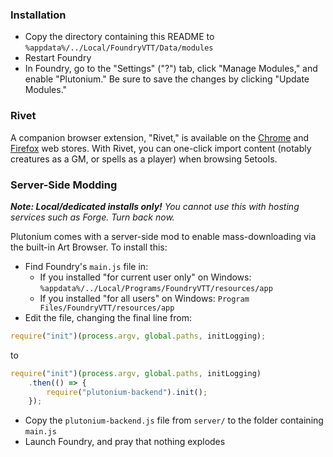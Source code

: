 ### Installation

- Copy the directory containing this README to `%appdata%/../Local/FoundryVTT/Data/modules`
- Restart Foundry
- In Foundry, go to the "Settings" ("?") tab, click "Manage Modules," and enable "Plutonium." Be sure to save the changes by clicking "Update Modules."

### Rivet

A companion browser extension, "Rivet," is available on the [Chrome](https://chrome.google.com/webstore/detail/rivet/igmilfmbmkmpkjjgoabaagaoohhhbjde) and [Firefox](https://addons.mozilla.org/en-GB/firefox/addon/rivet/) web stores. With Rivet, you can one-click import content (notably creatures as a GM, or spells as a player) when browsing 5etools.

### Server-Side Modding

_**Note: Local/dedicated installs only!** You cannot use this with hosting services such as Forge. Turn back now._

Plutonium comes with a server-side mod to enable mass-downloading via the built-in Art Browser. To install this:

- Find Foundry's `main.js` file in:
   - If you installed "for current user only" on Windows: `%appdata%/../Local/Programs/FoundryVTT/resources/app`
   - If you installed "for all users" on Windows: `Program Files/FoundryVTT/resources/app`
- Edit the file, changing the final line from:
```js
require("init")(process.argv, global.paths, initLogging);
```

to

```js
require("init")(process.argv, global.paths, initLogging)
	.then(() => {
		require("plutonium-backend").init();
	});
```
- Copy the `plutonium-backend.js` file from `server/` to the folder containing `main.js`
- Launch Foundry, and pray that nothing explodes

